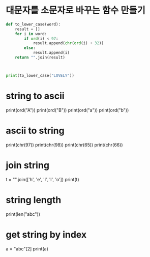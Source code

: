 # 대문자를 소문자로 바꾸는 함수 만들기

```python
def to_lower_case(word):
	result = []
	for i in word:
		if ord(i) < 97:
			result.append(chr(ord(i) + 32))
		else:
			result.append(i)
	return "".join(result)



print(to_lower_case("LOVELY"))
```
# string to ascii  
print(ord("A"))
print(ord("B"))
print(ord("a"))
print(ord("b"))

# ascii to string
print(chr(97))
print(chr(98))
print(chr(65))
print(chr(66))

# join string
t = "".join(['h', 'e', 'l', 'l', 'o'])
print(t)

# string length
print(len("abc"))

# get string by index
a = "abc"[2]
print(a)
